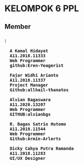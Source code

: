 <h1> KELOMPOK 6 PPL
  <h2>Member
    <h3>:
      
      A Kamal Hidayat
      A11.2018.11333
      Web Programmer
      github:Eren-Yeagerist
        
      Fajar Widhi Arianto
      A11.2018.11337
      Project Manager
      Github:allhail-thanatos
      
      Alvian Bagaswara
      A11.2020.13207
      Web Programmer
      GITHUB:alvianbgs
      
      R. Bagas Satrio Hutomo
      A11.2018.11544
      Web Programmer
      Github:Armin-Arlerts
      
      Dicky Cahya Putra Ramanda
      A11.2018.11283
      UI/UX Designer
